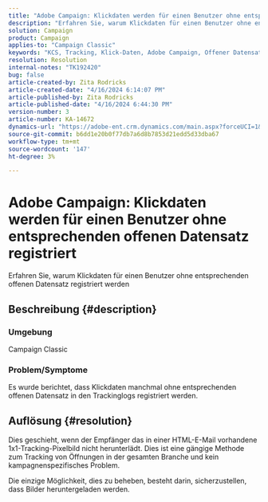 ```yaml
---
title: "Adobe Campaign: Klickdaten werden für einen Benutzer ohne entsprechenden Offset registriert."
description: "Erfahren Sie, warum Klickdaten für einen Benutzer ohne entsprechenden offenen Datensatz registriert werden."
solution: Campaign
product: Campaign
applies-to: "Campaign Classic"
keywords: "KCS, Tracking, Klick-Daten, Adobe Campaign, Offener Datensatz, Tracking-Öffnungen"
resolution: Resolution
internal-notes: "TK192420"
bug: false
article-created-by: Zita Rodricks
article-created-date: "4/16/2024 6:14:07 PM"
article-published-by: Zita Rodricks
article-published-date: "4/16/2024 6:44:30 PM"
version-number: 3
article-number: KA-14672
dynamics-url: "https://adobe-ent.crm.dynamics.com/main.aspx?forceUCI=1&pagetype=entityrecord&etn=knowledgearticle&id=b00aae1b-1dfc-ee11-a1ff-6045bd0065b6"
source-git-commit: b6dd1e20b0f77db7a6d8b7853d21edd5d33dba67
workflow-type: tm+mt
source-wordcount: '147'
ht-degree: 3%

---
```


# Adobe Campaign: Klickdaten werden für einen Benutzer ohne entsprechenden offenen Datensatz registriert


Erfahren Sie, warum Klickdaten für einen Benutzer ohne entsprechenden offenen Datensatz registriert werden

## Beschreibung {#description}


### Umgebung

Campaign Classic

### Problem/Symptome

Es wurde berichtet, dass Klickdaten manchmal ohne entsprechenden offenen Datensatz in den Trackinglogs registriert werden.


## Auflösung {#resolution}


Dies geschieht, wenn der Empfänger das in einer HTML-E-Mail vorhandene 1x1-Tracking-Pixelbild nicht herunterlädt. Dies ist eine gängige Methode zum Tracking von Öffnungen in der gesamten Branche und kein kampagnenspezifisches Problem.

Die einzige Möglichkeit, dies zu beheben, besteht darin, sicherzustellen, dass Bilder heruntergeladen werden.




